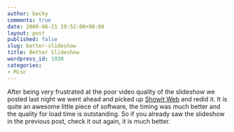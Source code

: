 ```yaml
---
author: becky
comments: true
date: 2008-06-21 19:52:00+00:00
layout: post
published: false
slug: better-slideshow
title: Better Slideshow
wordpress_id: 1030
categories:
- Misc
---
```


After being very frustrated at the poor video quality of the slideshow we posted last night we went ahead and picked up [Showit Web](http://www.showitfast.com/products.php?op=web) and redid it. It is quite an awesome little piece of software, the timing was much better and the quality for load time is outstanding. So if you already saw the slideshow in the previous post, check it out again, it is much better.
